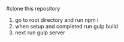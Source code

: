 #clone this repository

1. go to root directory and run npm i
2. when setup and completed run gulp build
3. next run gulp server
